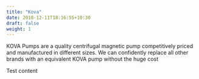 ```yaml
---
title: "Kova"
date: 2018-12-11T18:16:55+10:30
draft: false
weight: 1
---
```

KOVA Pumps are a quality centrifugal magnetic pump competitively priced and manufactured in different sizes. We can confidently replace all other brands with an equivalent KOVA pump without the huge cost

<!--more-->

Test content